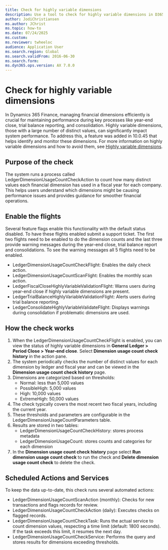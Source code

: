```yaml
---
title: Check for highly variable dimensions 
description: Use a tool to check for highly variable dimensions in D365 Finance. These financial dimensions are characterized by values that aren't reused, either individually or in combination with other values.
author: JodiChristiansen
ms.author: JChrist
ms.topic: how-to
ms.date: 07/24/2025
ms.custom:
ms.reviewer: twheeloc
audience: Application User
ms.search.region: Global
ms.search.validFrom: 2016-06-30
ms.search.form:
ms.dyn365.ops.version: AX 7.0.0
---
```


# Check for highly variable dimensions
In Dynamics 365 Finance, managing financial dimensions efficiently is crucial for maintaining performance during key processes like year-end close, trial balance reporting, and consolidation. Highly variable dimensions, those with a large number of distinct values, can significantly impact system performance. To address this, a feature was added in 10.0.45 that helps identify and monitor these dimensions. For more information on highly variable dimensions and how to avoid them, see [Highly variable dimensions](/high-var-dimensions).

## Purpose of the check
The system runs a process called LedgerDimensionUsageCountCheckAction to count how many distinct values each financial dimension has used in a fiscal year for each company. This helps users understand which dimensions might be causing performance issues and provides guidance for smoother financial operations.

## Enable the flights
Several feature flags enable this functionality with the default status disabled. To have these flights enabled submit a support ticket. The first two flights need to be enabled to do the dimension counts and the last three provide warning messages during the year-end close, trial balance report and consolidations. To see the warning messages all 5 flights need to be enabled. 
- LedgerDimensionUsageCountCheckFlight: Enables the daily check action.
- LedgerDimensionUsageCountScanFlight: Enables the monthly scan action.
- LedgerFiscalCloseHighlyVariableValidationFlight: Warns users during year-end close if highly variable dimensions are present.
- LedgerTrialBalanceHighlyVariableValidationFlight: Alerts users during trial balance reporting.
- LedgerConsolidateHighlyVariableValidateFlight: Displays warnings during consolidation if problematic dimensions are used.

## How the check works
1. When the LedgerDimensionUsageCountCheckFlight is enabled, you can view the status of highly variable dimensions in **General Ledger > Period Close > Year-end close**. Select **Dimension usage count check history** in the action pane.
2. The system periodically checks the number of distinct values for each dimension by ledger and fiscal year and can be viewed in the **Dimension usage count check history** page.
3. Dimensions are categorized based on thresholds:
   - Normal: less than 5,000 values
   - PossibleHigh: 5,000 values
   - High: 10,000 values
   - ExtremeHigh: 50,000 values
4. The check typically covers the most recent two fiscal years, including the current year.
5. These thresholds and parameters are configurable in the LedgerDimensionUsageCountParameters table.
6. Results are stored in two tables:
   - LedgerDimensionUsageCountCheckHistory: stores process metadata
   - LedgerDimensionUsageCount: stores counts and categories for each dimension
7. In the **Dimension usage count check history** page select **Run dimension usage count check** to run the check and **Delete dimension usage count check** to delete the check. 

## Scheduled Actions and Services
To keep the data up-to-date, this check runs several automated actions:
- LedgerDimensionUsageCountScanAction (monthly): Checks for new transactions and flags records for review.
- LedgerDimensionUsageCountCheckAction (daily): Executes checks on flagged records.
- LedgerDimensionUsageCountCheckTask: Runs the actual service to count dimension values, respecting a time limit (default: 1800 seconds). If the task exceeds this limit, it resumes the next day.
- LedgerDimensionUsageCountCheckService: Performs the query and stores results for dimensions exceeding thresholds.


